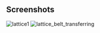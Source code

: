 ## Screenshots
![lattice1](https://github.com/user-attachments/assets/328a21d8-e71b-4198-9d08-a56fa13cfa6c)
![lattice_belt_transferring](https://github.com/user-attachments/assets/4b3baa07-8087-48a5-85ce-0380f9b28087)